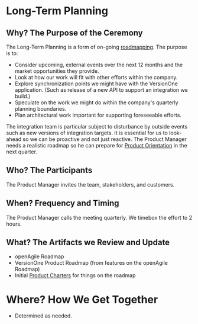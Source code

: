 # Long-Term Planning

## Why? The Purpose of the Ceremony

The Long-Term Planning is a form of on-going [roadmapping](http://www.enthiosys.com/agile-roadmaps/). The purpose is to:

* Consider upcoming, external events over the next 12 months and the market opportunities they provide.
* Look at how our work will fit with other efforts within the company.
* Explore synchronization points we might have with the VersionOne application. (Such as release of a new API to support an integration we build.)
* Speculate on the work we might do within the company's quarterly planning boundaries.
* Plan architectural work important for supporting foreseeable efforts.

The integration team is particular subject to disturbance by outside events such as new versions of integration targets. It is essential for us to look-ahead so we can be proactive and not just reactive. The Product Manager needs a realistic roadmap so he can prepare for [Product Orientation](ProductOrientation.md) in the next quarter.

## Who? The Participants

The Product Manager invites the team, stakeholders, and customers.

## When? Frequency and Timing

The Product Manager calls the meeting quarterly. We timebox the effort to 2 hours.

## What? The Artifacts we Review and Update

* openAgile Roadmap
* VersionOne Product Roadmap (from features on the openAgile Roadmap)
* Initial [Product Charters](../Artifacts/ProductCharter.md) for things on the roadmap

# Where? How We Get Together

* Determined as needed.
